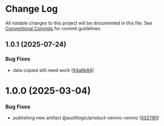 # Change Log

All notable changes to this project will be documented in this file.
See [Conventional Commits](https://conventionalcommits.org) for commit guidelines.

## 1.0.1 (2025-07-24)


### Bug Fixes

* data copied still need work ([94a6b94](https://github.com/zerobias-org/product/commit/94a6b942fb0516367548599d739529536132755a))





# 1.0.0 (2025-03-04)


### Bug Fixes

* publishing new artifact @auditlogic/product-venmo-venmo ([5021161](https://github.com/auditlogic/product/commit/502116197854336bd81672e3fb989ffa06fad93c))
